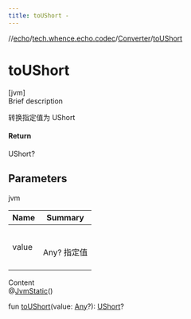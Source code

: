 ```yaml
---
title: toUShort -
---
```

//[echo](../../index.md)/[tech.whence.echo.codec](../index.md)/[Converter](index.md)/[toUShort](to-u-short.md)



# toUShort  
[jvm]  
Brief description  


转换指定值为 UShort



#### Return  


UShort?



## Parameters  
  
jvm  
  
|  Name|  Summary| 
|---|---|
| value| <br><br>Any? 指定值<br><br>
  
  
Content  
@[JvmStatic](https://kotlinlang.org/api/latest/jvm/stdlib/kotlin.jvm/-jvm-static/index.html)()  
  
fun [toUShort](to-u-short.md)(value: [Any](https://kotlinlang.org/api/latest/jvm/stdlib/kotlin/-any/index.html)?): [UShort](https://kotlinlang.org/api/latest/jvm/stdlib/kotlin/-u-short/index.html)?  



